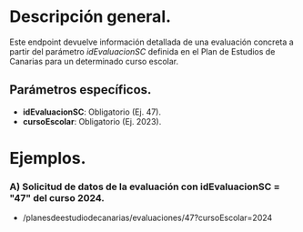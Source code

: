 
# Descripción general.

Este endpoint devuelve información detallada de una evaluación concreta a partir del parámetro *idEvaluacionSC* definida en el Plan de Estudios de Canarias para un determinado curso escolar.

## Parámetros específicos.

* **idEvaluacionSC**: Obligatorio (Ej. 47).
* **cursoEscolar**: Obligatorio (Ej. 2023).

# Ejemplos.
### A) Solicitud de datos de la evaluación con idEvaluacionSC = "47" del curso 2024.
* /planesdeestudiodecanarias/evaluaciones/47?cursoEscolar=2024

